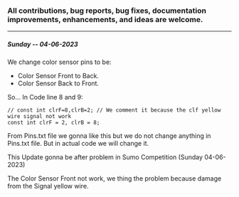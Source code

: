 ### All contributions, bug reports, bug fixes, documentation improvements, enhancements, and ideas are welcome.
-----------------------------------------------------------------------------------------------------------------
##### Sunday -- 04-06-2023
We change color sensor pins to be:
<ul>
  <li> Color Sensor Front to Back. </li>
  <li> Color Sensor Back to Front. </li>
</ul>

So...
In Code line 8 and 9:

```
// const int clrF=8,clrB=2; // We comment it because the clf yellow wire signal not work
const int clrF = 2, clrB = 8;
```

From Pins.txt file we gonna like this but we do not change anything in Pins.txt file.
But in actual code we will change it.

This Update gonna be after problem in Sumo Competition (Sunday 04-06-2023)

The Color Sensor Front not work, we thing the problem because damage from the 
Signal yellow wire. 
